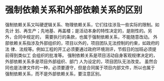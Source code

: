 # 强制依赖关系和外部依赖关系的区别

强制依赖关系又叫硬逻辑关系、物理依赖关系，它们往往涉及一些实际的限制。如先计
划、再生产；先地基、再盖楼；是活动本身的特性决定的，是刚性的。另外，合同中规定的，
需要执行的条款，也属于强制依赖关系，不能随意改动。
外部依赖关系指涉及外部组织的，项目以外的，项目团队无法控制的约束，如政府的法
律、法规等。例如工程的开工必须要通过政府环境测评，节假日的加班必须提前得到类似工
会组织的批准等。
强制依赖关系是项目活动自身客观规律决定的，外部依赖关系多是项目外部组织、部门
人为设定的，项目团队无法改变。
虽然合同也是法律文件的一种，必须要遵守，但是合同属于项目内部文件，所以也属于
强制依赖关系，而不是外部依赖关系，要注意区别。